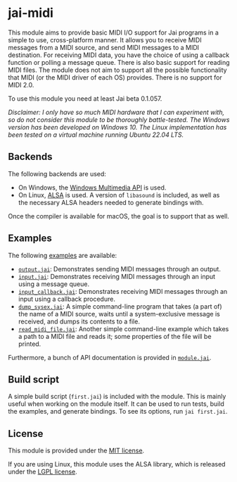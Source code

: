# jai-midi
This module aims to provide basic MIDI I/O support for Jai programs in a simple to use, cross-platform manner. It allows you to receive MIDI messages from a MIDI source, and send MIDI messages to a MIDI destination. For receiving MIDI data, you have the choice of using a callback function or polling a message queue. There is also basic support for reading MIDI files. The module does not aim to support all the possible functionality that MIDI (or the MIDI driver of each OS) provides. There is no support for MIDI 2.0.

To use this module you need at least Jai beta 0.1.057.

*Disclaimer: I only have so much MIDI hardware that I can experiment with, so do not consider this module to be thoroughly battle-tested. The Windows version has been developed on Windows 10. The Linux implementation has been tested on a virtual machine running Ubuntu 22.04 LTS.*

## Backends
The following backends are used:
- On Windows, the [Windows Multimedia API](https://learn.microsoft.com/en-us/windows/win32/api/mmeapi/) is used.
- On Linux, [ALSA](https://www.alsa-project.org/alsa-doc/alsa-lib/seq.html) is used. A version of `libasound` is included, as well as the necessary ALSA headers needed to generate bindings with.

Once the compiler is available for macOS, the goal is to support that as well.

## Examples

The following [examples](examples) are available:

- [`output.jai`](examples/output.jai): Demonstrates sending MIDI messages through an output.
- [`input.jai`](examples/input.jai): Demonstrates receiving MIDI messages through an input using a message queue.
- [`input_callback.jai`](examples/input_callback.jai): Demonstrates receiving MIDI messages through an input using a callback procedure.
- [`dump_sysex.jai`](examples/dump_sysex.jai): A simple command-line program that takes (a part of) the name of a MIDI source, waits until a system-exclusive message is received, and dumps its contents to a file.
- [`read_midi_file.jai`](examples/read_midi_file.jai): Another simple command-line example which takes a path to a MIDI file and reads it; some properties of the file will be printed.

Furthermore, a bunch of API documentation is provided in [`module.jai`](module.jai).

## Build script
A simple build script (`first.jai`) is included with the module. This is mainly useful when working on the module itself. It can be used to run tests, build the examples, and generate bindings. To see its options, run `jai first.jai`.

## License
This module is provided under the [MIT license](LICENSE).

If you are using Linux, this module uses the ALSA library, which is released under the [LGPL license](https://www.gnu.org/licenses/lgpl-3.0.html).
